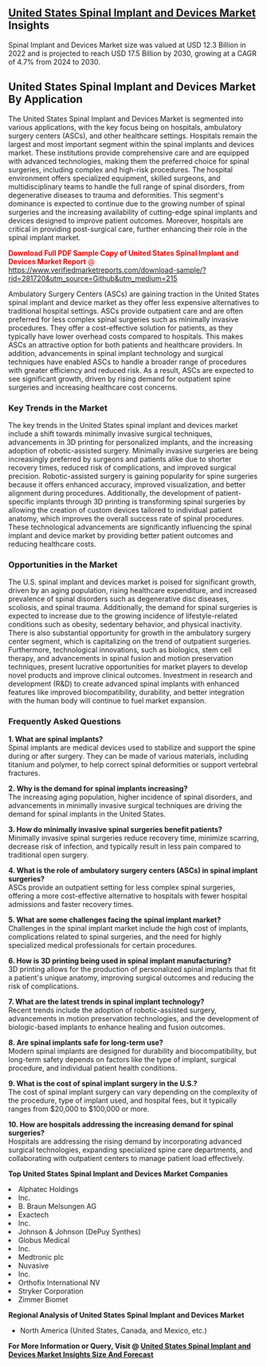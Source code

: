 <h2><a href="https://www.verifiedmarketreports.com/download-sample/?rid=281720&amp;utm_source=Github&amp;utm_medium=215" target="_blank">United States Spinal lmplant and Devices Market</a> Insights</h2><p>Spinal Implant and Devices Market size was valued at USD 12.3 Billion in 2022 and is projected to reach USD 17.5 Billion by 2030, growing at a CAGR of 4.7% from 2024 to 2030.</p><p> <h2>United States Spinal Implant and Devices Market By Application</h2> <p>The United States Spinal Implant and Devices Market is segmented into various applications, with the key focus being on hospitals, ambulatory surgery centers (ASCs), and other healthcare settings. Hospitals remain the largest and most important segment within the spinal implants and devices market. These institutions provide comprehensive care and are equipped with advanced technologies, making them the preferred choice for spinal surgeries, including complex and high-risk procedures. The hospital environment offers specialized equipment, skilled surgeons, and multidisciplinary teams to handle the full range of spinal disorders, from degenerative diseases to trauma and deformities. This segment's dominance is expected to continue due to the growing number of spinal surgeries and the increasing availability of cutting-edge spinal implants and devices designed to improve patient outcomes. Moreover, hospitals are critical in providing post-surgical care, further enhancing their role in the spinal implant market. <p><span class=""><span style="color: #ff0000;"><strong>Download Full PDF Sample Copy of United States Spinal lmplant and Devices Market Report</strong> @ </span><a href="https://www.verifiedmarketreports.com/download-sample/?rid=281720&amp;utm_source=Github&amp;utm_medium=215" target="_blank">https://www.verifiedmarketreports.com/download-sample/?rid=281720&amp;utm_source=Github&amp;utm_medium=215</a></span></p> Ambulatory Surgery Centers (ASCs) are gaining traction in the United States spinal implant and device market as they offer less expensive alternatives to traditional hospital settings. ASCs provide outpatient care and are often preferred for less complex spinal surgeries such as minimally invasive procedures. They offer a cost-effective solution for patients, as they typically have lower overhead costs compared to hospitals. This makes ASCs an attractive option for both patients and healthcare providers. In addition, advancements in spinal implant technology and surgical techniques have enabled ASCs to handle a broader range of procedures with greater efficiency and reduced risk. As a result, ASCs are expected to see significant growth, driven by rising demand for outpatient spine surgeries and increasing healthcare cost concerns. <h3>Key Trends in the Market</h3> <p>The key trends in the United States spinal implant and devices market include a shift towards minimally invasive surgical techniques, advancements in 3D printing for personalized implants, and the increasing adoption of robotic-assisted surgery. Minimally invasive surgeries are being increasingly preferred by surgeons and patients alike due to shorter recovery times, reduced risk of complications, and improved surgical precision. Robotic-assisted surgery is gaining popularity for spine surgeries because it offers enhanced accuracy, improved visualization, and better alignment during procedures. Additionally, the development of patient-specific implants through 3D printing is transforming spinal surgeries by allowing the creation of custom devices tailored to individual patient anatomy, which improves the overall success rate of spinal procedures. These technological advancements are significantly influencing the spinal implant and device market by providing better patient outcomes and reducing healthcare costs. <h3>Opportunities in the Market</h3> <p>The U.S. spinal implant and devices market is poised for significant growth, driven by an aging population, rising healthcare expenditure, and increased prevalence of spinal disorders such as degenerative disc diseases, scoliosis, and spinal trauma. Additionally, the demand for spinal surgeries is expected to increase due to the growing incidence of lifestyle-related conditions such as obesity, sedentary behavior, and physical inactivity. There is also substantial opportunity for growth in the ambulatory surgery center segment, which is capitalizing on the trend of outpatient surgeries. Furthermore, technological innovations, such as biologics, stem cell therapy, and advancements in spinal fusion and motion preservation techniques, present lucrative opportunities for market players to develop novel products and improve clinical outcomes. Investment in research and development (R&D) to create advanced spinal implants with enhanced features like improved biocompatibility, durability, and better integration with the human body will continue to fuel market expansion. <h3>Frequently Asked Questions</h3> <p><strong>1. What are spinal implants?</strong><br>Spinal implants are medical devices used to stabilize and support the spine during or after surgery. They can be made of various materials, including titanium and polymer, to help correct spinal deformities or support vertebral fractures.</p> <p><strong>2. Why is the demand for spinal implants increasing?</strong><br>The increasing aging population, higher incidence of spinal disorders, and advancements in minimally invasive surgical techniques are driving the demand for spinal implants in the United States.</p> <p><strong>3. How do minimally invasive spinal surgeries benefit patients?</strong><br>Minimally invasive spinal surgeries reduce recovery time, minimize scarring, decrease risk of infection, and typically result in less pain compared to traditional open surgery.</p> <p><strong>4. What is the role of ambulatory surgery centers (ASCs) in spinal implant surgeries?</strong><br>ASCs provide an outpatient setting for less complex spinal surgeries, offering a more cost-effective alternative to hospitals with fewer hospital admissions and faster recovery times.</p> <p><strong>5. What are some challenges facing the spinal implant market?</strong><br>Challenges in the spinal implant market include the high cost of implants, complications related to spinal surgeries, and the need for highly specialized medical professionals for certain procedures.</p> <p><strong>6. How is 3D printing being used in spinal implant manufacturing?</strong><br>3D printing allows for the production of personalized spinal implants that fit a patient's unique anatomy, improving surgical outcomes and reducing the risk of complications.</p> <p><strong>7. What are the latest trends in spinal implant technology?</strong><br>Recent trends include the adoption of robotic-assisted surgery, advancements in motion preservation technologies, and the development of biologic-based implants to enhance healing and fusion outcomes.</p> <p><strong>8. Are spinal implants safe for long-term use?</strong><br>Modern spinal implants are designed for durability and biocompatibility, but long-term safety depends on factors like the type of implant, surgical procedure, and individual patient health conditions.</p> <p><strong>9. What is the cost of spinal implant surgery in the U.S.?</strong><br>The cost of spinal implant surgery can vary depending on the complexity of the procedure, type of implant used, and hospital fees, but it typically ranges from $20,000 to $100,000 or more.</p> <p><strong>10. How are hospitals addressing the increasing demand for spinal surgeries?</strong><br>Hospitals are addressing the rising demand by incorporating advanced surgical technologies, expanding specialized spine care departments, and collaborating with outpatient centers to manage patient load effectively.</p> </p><p><strong>Top United States Spinal lmplant and Devices Market Companies</strong></p><div data-test-id=""><p><li>Alphatec Holdings</li><li> Inc.</li><li> B. Braun Melsungen AG</li><li> Exactech</li><li> Inc.</li><li> Johnson & Johnson (DePuy Synthes)</li><li> Globus Medical</li><li> Inc.</li><li> Medtronic plc</li><li> Nuvasive</li><li> Inc.</li><li> Orthofix International NV</li><li> Stryker Corporation</li><li> Zimmer Biomet</li></p><div><strong>Regional Analysis of&nbsp;United States Spinal lmplant and Devices Market</strong></div><ul><li dir="ltr"><p dir="ltr">North America&nbsp;(United States, Canada, and Mexico, etc.)</p></li></ul><p><strong>For More Information or Query, Visit @&nbsp;</strong><strong><a href="https://www.verifiedmarketreports.com/product/spinal-lmplant-and-devices-market/?utm_source=Github&amp;utm_medium=215" target="_blank">United States Spinal lmplant and Devices Market Insights Size And Forecast</a></strong></p></div>
